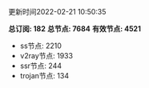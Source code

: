 更新时间2022-02-21 10:50:35

**总订阅: 182**
**总节点: 7684**
**有效节点: 4521**
- ss节点: 2210
- v2ray节点: 1933
- ssr节点: 244
- trojan节点: 134
